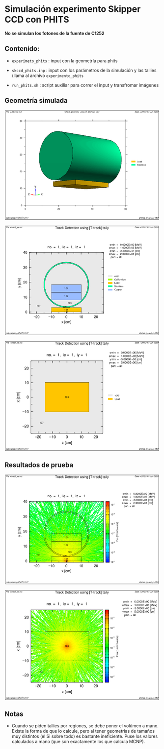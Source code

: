 # Simulación experimento Skipper CCD con PHITS

**No se simulan los fotones de la fuente de Cf252**

## Contenido:

* `experimeto_phits` : input con la geometría para phits

* `skccd_phits.inp` : input con los parámetros de la simulación y las tallies (llama al archivo `experimento_phits`

* `run_phits.sh` : script auxiliar para correr el input y transfromar imágenes


## Geometría simulada

![Esquema 3D del experimento](3dshow.png)

![Esquema xy del experimento](track_xy_geom.png)

![Esquema xz del experimento](track_xz_geom.png)


## Resultados de prueba

![Esquema xy del experimento](track_xy.png)

![Esquema xz del experimento](track_xz.png)




## Notas

- Cuando se piden tallies por regiones, se debe poner el volúmen a mano. Existe la forma de que lo calcule, pero al tener geometrías de tamaños muy distintos (el Si sobre todo) es bastante ineficiente. Puse los valores calculados a mano (que son exactamente los que calcula MCNP).
